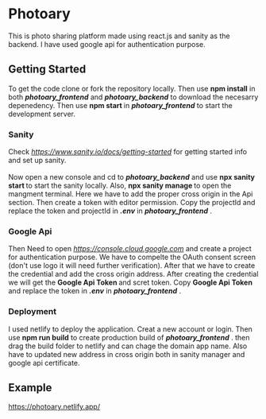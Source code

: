 # Photoary

This is photo sharing platform made using react.js and sanity as the backend. I have used google api for authentication purpose.

## Getting Started

To get the code clone or fork the repository locally. 
Then use <b> npm install</b> in both <i><b> photoary_frontend</b> </i> and <i><b> photoary_backend</b> </i> to download the necesarry depenedency. Then use <b> npm start </b> in <i><b> photoary_frontend</b> </i> to start the development server. 

### Sanity
Check  <i>https://www.sanity.io/docs/getting-started </i> for getting started info and set up sanity.
<br/>
<br/>
Now open a new console and cd to <i><b> photoary_backend</b> </i> and use <b> npx sanity start </b> to start the sanity locally. Also, <b> npx sanity manage </b> to open the mangment terminal. Here we have to add the proper cross origin in the Api section. Then create a token with editor permission. Copy the projectId and replace the token and projectId  in <i><b> .env</b> </i> in <i><b> photoary_frontend</b> </i>.
### Google Api
Then Need to open <i> https://console.cloud.google.com </i> and create a project for authentication purpose. We have to compelte the OAuth consent screen (don't use logo it will need further verification). After that we have to create the credential and add the cross origin address. After creating the credential we will get the <b> Google Api Token </b> and scret token. Copy  <b> Google Api Token </b> and replace the token in <i><b> .env</b> </i> in <i><b> photoary_frontend</b> </i>.

### Deployment

I used netlify to deploy the application. Creat a new account or login. Then
use <b> npm run build</b> to create production build of <i><b> photoary_frontend</b> </i>. then drag the build folder to netlify and can chage the domain app name. Also have to updated new address in cross origin both in sanity manager and google api certificate.


## Example

https://photoary.netlify.app/
